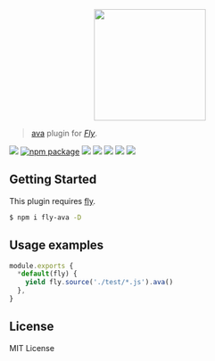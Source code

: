 <div align="center">
  <a href="http://github.com/flyjs/fly">
    <img width=200px  src="https://cloud.githubusercontent.com/assets/8317250/8733685/0be81080-2c40-11e5-98d2-c634f076ccd7.png">
  </a>
</div>

> [ava](https://github.com/sindresorhus/ava) plugin for _[Fly][fly]_.

[![][fly-badge]][fly]
[![npm package][npm-ver-link]][npm-pkg-link]
[![][travis-badge]][travis-link]
[![][appveyor-badge]][appveyor-link]
[![][climate-badge]][climate-link]
[![][david-badge]][david-link]
[![][david-dev-badge]][david-dev-link]


## Getting Started
This plugin requires [fly](https://github.com/bucaran/fly).

```sh
$ npm i fly-ava -D
```

## Usage examples

```js
module.exports {
  *default(fly) {
    yield fly.source('./test/*.js').ava()
  },
}
```

## License
MIT License

[mit]:             http://opensource.org/licenses/MIT
[author]:          https://github.com/pine
[fly]:             https://github.com/bucaran/fly
[fly-badge]:       https://img.shields.io/badge/fly-JS-05B3E1.svg?style=flat-square
[mit-badge]:       https://img.shields.io/badge/license-MIT-444444.svg?style=flat-square
[npm-pkg-link]:    https://www.npmjs.org/package/fly-ava
[npm-ver-link]:    https://img.shields.io/npm/v/fly-ava.svg?style=flat-square
[travis-link]:     https://travis-ci.org/flyjs/fly-ava
[travis-badge]:    http://img.shields.io/travis/flyjs/fly-ava.svg?style=flat-square
[appveyor-link]:   https://ci.appveyor.com/project/pine/fly-ava/branch/master
[appveyor-badge]:  https://img.shields.io/appveyor/ci/pine/fly-ava/master.svg?style=flat-square
[david-link]:      https://david-dm.org/flyjs/fly-ava
[david-badge]:     https://img.shields.io/david/flyjs/fly-ava.svg?style=flat-square
[david-dev-link]:  https://david-dm.org/flyjs/fly-ava#info=devDependencies&view=table
[david-dev-badge]: https://img.shields.io/david/dev/flyjs/fly-ava.svg?style=flat-square
[climate-link]:    https://codeclimate.com/github/flyjs/fly-ava
[climate-badge]:   https://img.shields.io/codeclimate/github/flyjs/fly-ava.svg?style=flat-square
